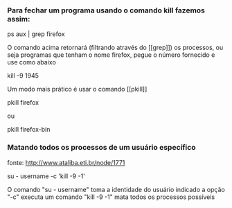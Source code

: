 ### Para fechar um programa usando o comando kill fazemos assim:

ps aux | grep firefox

O comando acima retornará (filtrando através do [[grep]]) os processos, ou seja
programas que tenham o nome firefox, pegue o número fornecido e use como abaixo

kill -9  1945

Um modo mais prático é usar o comando [[pkill]]

pkill firefox

ou

pkill firefox-bin

### Matando todos os processos de um usuário específico
fonte: http://www.ataliba.eti.br/node/1771

su - username -c 'kill -9 -1'

O comando "su - username" toma a identidade do usuário indicado
a opção "-c" executa um comando "kill -9 -1" mata todos os processos possíveis

